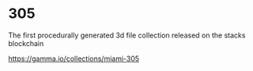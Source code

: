 # 305

The first procedurally generated 3d file collection released on the stacks blockchain

https://gamma.io/collections/miami-305

